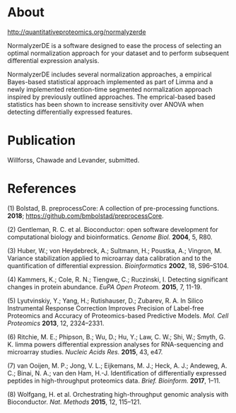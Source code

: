 # About

http://quantitativeproteomics.org/normalyzerde

NormalyzerDE is a software designed to ease the process of selecting an optimal normalization approach for your dataset and to perform subsequent differential expression analysis.

NormalyzerDE includes several normalization approaches, a empirical Bayes-based statistical approach implemented as part of Limma and a newly implemented retention-time segmented normalization approach inspired by previously outlined approaches. The emprical-based based statistics has been shown to increase sensitivity over ANOVA when detecting differentially expressed features.

# Publication

Willforss, Chawade and Levander, submitted.

# References

(1) Bolstad, B. preprocessCore: A collection of pre-processing functions. **2018**; https://github.com/bmbolstad/preprocessCore.

(2) Gentleman, R. C. et al. Bioconductor: open software development for computational biology and bioinformatics. *Genome Biol.* **2004**, 5, R80.

(3) Huber, W.; von Heydebreck, A.; Sultmann, H.; Poustka, A.; Vingron, M. Variance stabilization
applied to microarray data calibration and to the quantification of differential
expression. *Bioinformatics* **2002**, 18, S96–S104.

(4) Kammers, K.; Cole, R. N.; Tiengwe, C.; Ruczinski, I. Detecting significant changes in protein abundance. *EuPA Open Proteom.* **2015**, 7, 11-19.

(5) Lyutvinskiy, Y.; Yang, H.; Rutishauser, D.; Zubarev, R. A. In Silico Instrumental Response Correction Improves Precision of Label-free Proteomics and Accuracy of Proteomics-based Predictive Models. *Mol. Cell Proteomics* **2013**, 12, 2324–2331.

(6) Ritchie, M. E.; Phipson, B.; Wu, D.; Hu, Y.; Law, C. W.; Shi, W.; Smyth, G. K. limma powers differential expression analyses for RNA-sequencing and microarray studies. *Nucleic Acids Res.* **2015**, 43, e47.

(7) van Ooijen, M. P.; Jong, V. L.; Eijkemans, M. J.; Heck, A. J.; Andeweg, A. C.; Binai, N. A.; van den Ham, H.-J. Identification of differentially expressed peptides in high-throughput proteomics data. *Brief. Bioinform.* **2017**, 1–11.

(8) Wolfgang, H. et al. Orchestrating high-throughput genomic analysis with Bioconductor. *Nat. Methods* **2015**, 12, 115–121.

